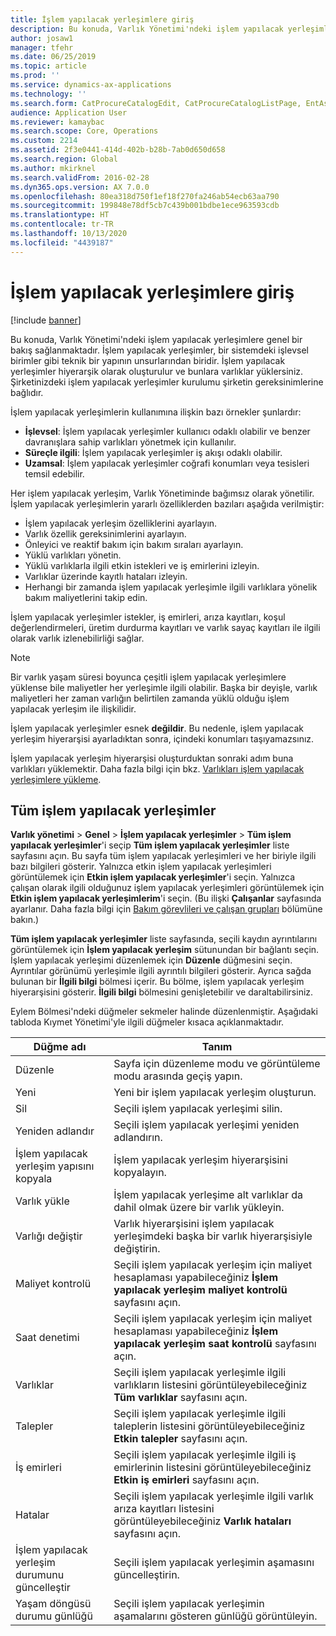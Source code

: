 ```yaml
---
title: İşlem yapılacak yerleşimlere giriş
description: Bu konuda, Varlık Yönetimi'ndeki işlem yapılacak yerleşimlere genel bir bakış sağlanmaktadır.
author: josaw1
manager: tfehr
ms.date: 06/25/2019
ms.topic: article
ms.prod: ''
ms.service: dynamics-ax-applications
ms.technology: ''
ms.search.form: CatProcureCatalogEdit, CatProcureCatalogListPage, EntAssetFunctionalLocationEditSubLocations, EntAssetFunctionalLocationLookup, EntAssetFunctionalLocationRename, EntAssetFunctionalLocation
audience: Application User
ms.reviewer: kamaybac
ms.search.scope: Core, Operations
ms.custom: 2214
ms.assetid: 2f3e0441-414d-402b-b28b-7ab0d650d658
ms.search.region: Global
ms.author: mkirknel
ms.search.validFrom: 2016-02-28
ms.dyn365.ops.version: AX 7.0.0
ms.openlocfilehash: 80ea318d750f1ef18f270fa246ab54ecb63aa790
ms.sourcegitcommit: 199848e78df5cb7c439b001bdbe1ece963593cdb
ms.translationtype: HT
ms.contentlocale: tr-TR
ms.lasthandoff: 10/13/2020
ms.locfileid: "4439187"
---
```

# <a name="introduction-to-functional-locations"></a>İşlem yapılacak yerleşimlere giriş

[!include [banner](../../includes/banner.md)]

 

Bu konuda, Varlık Yönetimi'ndeki işlem yapılacak yerleşimlere genel bir bakış sağlanmaktadır. İşlem yapılacak yerleşimler, bir sistemdeki işlevsel birimler gibi teknik bir yapının unsurlarından biridir. İşlem yapılacak yerleşimler hiyerarşik olarak oluşturulur ve bunlara varlıklar yüklersiniz. Şirketinizdeki işlem yapılacak yerleşimler kurulumu şirketin gereksinimlerine bağlıdır.

İşlem yapılacak yerleşimlerin kullanımına ilişkin bazı örnekler şunlardır:

- **İşlevsel**: İşlem yapılacak yerleşimler kullanıcı odaklı olabilir ve benzer davranışlara sahip varlıkları yönetmek için kullanılır.
- **Süreçle ilgili**: İşlem yapılacak yerleşimler iş akışı odaklı olabilir.
- **Uzamsal**: İşlem yapılacak yerleşimler coğrafi konumları veya tesisleri temsil edebilir.

Her işlem yapılacak yerleşim, Varlık Yönetiminde bağımsız olarak yönetilir. İşlem yapılacak yerleşimlerin yararlı özelliklerden bazıları aşağıda verilmiştir:

- İşlem yapılacak yerleşim özelliklerini ayarlayın.
- Varlık özellik gereksinimlerini ayarlayın.
- Önleyici ve reaktif bakım için bakım sıraları ayarlayın.
- Yüklü varlıkları yönetin.
- Yüklü varlıklarla ilgili etkin istekleri ve iş emirlerini izleyin.
- Varlıklar üzerinde kayıtlı hataları izleyin.
- Herhangi bir zamanda işlem yapılacak yerleşimle ilgili varlıklara yönelik bakım maliyetlerini takip edin.

İşlem yapılacak yerleşimler istekler, iş emirleri, arıza kayıtları, koşul değerlendirmeleri, üretim durdurma kayıtları ve varlık sayaç kayıtları ile ilgili olarak varlık izlenebilirliği sağlar.

> [!NOTE]
> Bir varlık yaşam süresi boyunca çeşitli işlem yapılacak yerleşimlere yüklense bile maliyetler her yerleşimle ilgili olabilir. Başka bir deyişle, varlık maliyetleri her zaman varlığın belirtilen zamanda yüklü olduğu işlem yapılacak yerleşim ile ilişkilidir.

İşlem yapılacak yerleşimler esnek **değildir**. Bu nedenle, işlem yapılacak yerleşim hiyerarşisi ayarladıktan sonra, içindeki konumları taşıyamazsınız. 

İşlem yapılacak yerleşim hiyerarşisi oluşturduktan sonraki adım buna varlıkları yüklemektir. Daha fazla bilgi için bkz. [Varlıkları işlem yapılacak yerleşimlere yükleme](../functional-locations/install-objects-on-functional-locations.md).

## <a name="all-functional-locations"></a>Tüm işlem yapılacak yerleşimler

**Varlık yönetimi** \> **Genel** \> **İşlem yapılacak yerleşimler** \> **Tüm işlem yapılacak yerleşimler**'i seçip **Tüm işlem yapılacak yerleşimler** liste sayfasını açın. Bu sayfa tüm işlem yapılacak yerleşimleri ve her biriyle ilgili bazı bilgileri gösterir. Yalnızca etkin işlem yapılacak yerleşimleri görüntülemek için **Etkin işlem yapılacak yerleşimler**'i seçin. Yalnızca çalışan olarak ilgili olduğunuz işlem yapılacak yerleşimleri görüntülemek için **Etkin işlem yapılacak yerleşimlerim**'i seçin. (Bu ilişki **Çalışanlar** sayfasında ayarlanır. Daha fazla bilgi için [Bakım görevlileri ve çalışan grupları](../setup-for-objects/workers-and-worker-groups.md) bölümüne bakın.)

**Tüm işlem yapılacak yerleşimler** liste sayfasında, seçili kaydın ayrıntılarını görüntülemek için **İşlem yapılacak yerleşim** sütunundan bir bağlantı seçin. İşlem yapılacak yerleşimi düzenlemek için **Düzenle** düğmesini seçin. Ayrıntılar görünümü yerleşimle ilgili ayrıntılı bilgileri gösterir. Ayrıca sağda bulunan bir **İlgili bilgi** bölmesi içerir. Bu bölme, işlem yapılacak yerleşim hiyerarşisini gösterir. **İlgili bilgi** bölmesini genişletebilir ve daraltabilirsiniz.

Eylem Bölmesi'ndeki düğmeler sekmeler halinde düzenlenmiştir. Aşağıdaki tabloda Kıymet Yönetimi'yle ilgili düğmeler kısaca açıklanmaktadır.

| Düğme adı                         | Tanım                                                                                                                                  |
|-------------------------------------|----------------------------------------------------------------------------------------------------------------------------------------------|
| Düzenle                                | Sayfa için düzenleme modu ve görüntüleme modu arasında geçiş yapın.                                                                                         |
| Yeni                                 | Yeni bir işlem yapılacak yerleşim oluşturun.                                                                                                            |
| Sil                              | Seçili işlem yapılacak yerleşimi silin.                                                                                                     |
| Yeniden adlandır                              | Seçili işlem yapılacak yerleşimi yeniden adlandırın.                                                                                                     |
| İşlem yapılacak yerleşim yapısını kopyala  | İşlem yapılacak yerleşim hiyerarşisini kopyalayın.                                                                                                      |
| Varlık yükle                       | İşlem yapılacak yerleşime alt varlıklar da dahil olmak üzere bir varlık yükleyin.                                                                        |
| Varlığı değiştir                       | Varlık hiyerarşisini işlem yapılacak yerleşimdeki başka bir varlık hiyerarşisiyle değiştirin.                                                         |
| Maliyet kontrolü                        | Seçili işlem yapılacak yerleşim için maliyet hesaplaması yapabileceğiniz **İşlem yapılacak yerleşim maliyet kontrolü** sayfasını açın.                |
| Saat denetimi                        | Seçili işlem yapılacak yerleşim için maliyet hesaplaması yapabileceğiniz **İşlem yapılacak yerleşim saat kontrolü** sayfasını açın.                |
| Varlıklar                              | Seçili işlem yapılacak yerleşimle ilgili varlıkların listesini görüntüleyebileceğiniz **Tüm varlıklar** sayfasını açın.                      |
| Talepler                            | Seçili işlem yapılacak yerleşimle ilgili taleplerin listesini görüntüleyebileceğiniz **Etkin talepler** sayfasını açın.               |
| İş emirleri                         | Seçili işlem yapılacak yerleşimle ilgili iş emirlerinin listesini görüntüleyebileceğiniz **Etkin iş emirleri** sayfasını açın.         |
| Hatalar                              | Seçili işlem yapılacak yerleşimle ilgili varlık arıza kayıtları listesini görüntüleyebileceğiniz **Varlık hataları** sayfasını açın. |
| İşlem yapılacak yerleşim durumunu güncelleştir    | Seçili işlem yapılacak yerleşimin aşamasını güncelleştirin.                                                                                        |
| Yaşam döngüsü durumu günlüğü                 | Seçili işlem yapılacak yerleşimin aşamalarını gösteren günlüğü görüntüleyin.                                                                        |
